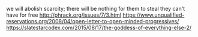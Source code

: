  we will abolish scarcity; there will be nothing for them to steal they can't have for free   http://phrack.org/issues/7/3.html    https://www.unqualified-reservations.org/2008/04/open-letter-to-open-minded-progressives/       https://slatestarcodex.com/2015/08/17/the-goddess-of-everything-else-2/
